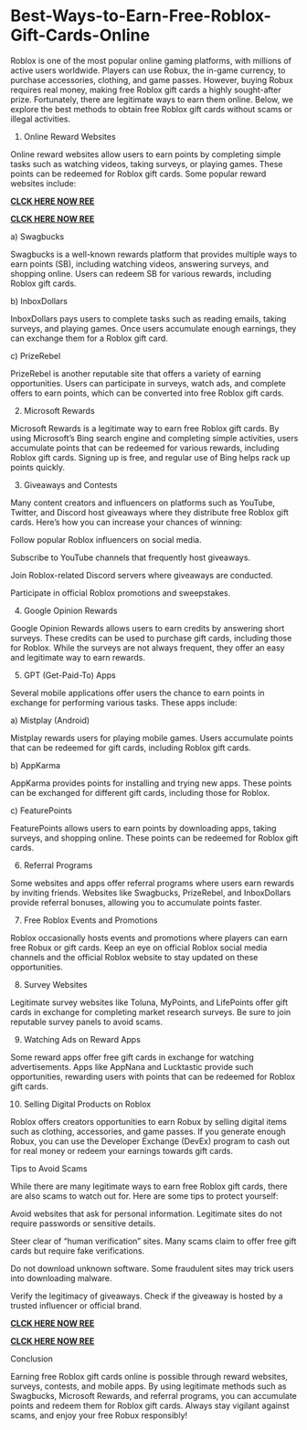 # Best-Ways-to-Earn-Free-Roblox-Gift-Cards-Online
Roblox is one of the most popular online gaming platforms, with millions of active users worldwide. Players can use Robux, the in-game currency, to purchase accessories, clothing, and game passes. However, buying Robux requires real money, making free Roblox gift cards a highly sought-after prize. Fortunately, there are legitimate ways to earn them online. Below, we explore the best methods to obtain free Roblox gift cards without scams or illegal activities.

1. Online Reward Websites

Online reward websites allow users to earn points by completing simple tasks such as watching videos, taking surveys, or playing games. These points can be redeemed for Roblox gift cards. Some popular reward websites include:

**[CLCK HERE NOW REE](https://tinyurl.com/Robloxgiftcard2522)**

**[CLCK HERE NOW REE](https://tinyurl.com/Robloxgiftcard2522)**

a) Swagbucks

Swagbucks is a well-known rewards platform that provides multiple ways to earn points (SB), including watching videos, answering surveys, and shopping online. Users can redeem SB for various rewards, including Roblox gift cards.

b) InboxDollars

InboxDollars pays users to complete tasks such as reading emails, taking surveys, and playing games. Once users accumulate enough earnings, they can exchange them for a Roblox gift card.

c) PrizeRebel

PrizeRebel is another reputable site that offers a variety of earning opportunities. Users can participate in surveys, watch ads, and complete offers to earn points, which can be converted into free Roblox gift cards.

2. Microsoft Rewards

Microsoft Rewards is a legitimate way to earn free Roblox gift cards. By using Microsoft’s Bing search engine and completing simple activities, users accumulate points that can be redeemed for various rewards, including Roblox gift cards. Signing up is free, and regular use of Bing helps rack up points quickly.

3. Giveaways and Contests

Many content creators and influencers on platforms such as YouTube, Twitter, and Discord host giveaways where they distribute free Roblox gift cards. Here’s how you can increase your chances of winning:

Follow popular Roblox influencers on social media.

Subscribe to YouTube channels that frequently host giveaways.

Join Roblox-related Discord servers where giveaways are conducted.

Participate in official Roblox promotions and sweepstakes.

4. Google Opinion Rewards

Google Opinion Rewards allows users to earn credits by answering short surveys. These credits can be used to purchase gift cards, including those for Roblox. While the surveys are not always frequent, they offer an easy and legitimate way to earn rewards.

5. GPT (Get-Paid-To) Apps

Several mobile applications offer users the chance to earn points in exchange for performing various tasks. These apps include:

a) Mistplay (Android)

Mistplay rewards users for playing mobile games. Users accumulate points that can be redeemed for gift cards, including Roblox gift cards.

b) AppKarma

AppKarma provides points for installing and trying new apps. These points can be exchanged for different gift cards, including those for Roblox.

c) FeaturePoints

FeaturePoints allows users to earn points by downloading apps, taking surveys, and shopping online. These points can be redeemed for Roblox gift cards.

6. Referral Programs

Some websites and apps offer referral programs where users earn rewards by inviting friends. Websites like Swagbucks, PrizeRebel, and InboxDollars provide referral bonuses, allowing you to accumulate points faster.

7. Free Roblox Events and Promotions

Roblox occasionally hosts events and promotions where players can earn free Robux or gift cards. Keep an eye on official Roblox social media channels and the official Roblox website to stay updated on these opportunities.

8. Survey Websites

Legitimate survey websites like Toluna, MyPoints, and LifePoints offer gift cards in exchange for completing market research surveys. Be sure to join reputable survey panels to avoid scams.

9. Watching Ads on Reward Apps

Some reward apps offer free gift cards in exchange for watching advertisements. Apps like AppNana and Lucktastic provide such opportunities, rewarding users with points that can be redeemed for Roblox gift cards.

10. Selling Digital Products on Roblox

Roblox offers creators opportunities to earn Robux by selling digital items such as clothing, accessories, and game passes. If you generate enough Robux, you can use the Developer Exchange (DevEx) program to cash out for real money or redeem your earnings towards gift cards.

Tips to Avoid Scams

While there are many legitimate ways to earn free Roblox gift cards, there are also scams to watch out for. Here are some tips to protect yourself:

Avoid websites that ask for personal information. Legitimate sites do not require passwords or sensitive details.

Steer clear of “human verification” sites. Many scams claim to offer free gift cards but require fake verifications.

Do not download unknown software. Some fraudulent sites may trick users into downloading malware.

Verify the legitimacy of giveaways. Check if the giveaway is hosted by a trusted influencer or official brand.

**[CLCK HERE NOW REE](https://tinyurl.com/Robloxgiftcard2522)**

**[CLCK HERE NOW REE](https://tinyurl.com/Robloxgiftcard2522)**

Conclusion

Earning free Roblox gift cards online is possible through reward websites, surveys, contests, and mobile apps. By using legitimate methods such as Swagbucks, Microsoft Rewards, and referral programs, you can accumulate points and redeem them for Roblox gift cards. Always stay vigilant against scams, and enjoy your free Robux responsibly!
